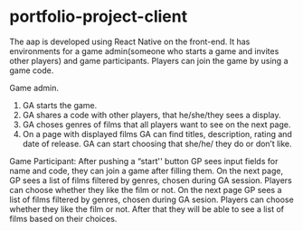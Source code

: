 # portfolio-project-client
The aap is developed using React Native on the front-end. It has environments for a game admin(someone who starts a game and invites other players) and game participants. Players can join the game by using a game code. 

Game admin.
1. GA starts the game.
2. GA shares a code with other players, that he/she/they sees a display.
3. GA choses genres of films that all players want to see on the next page.
4. On a page with displayed films GA can find titles, description, rating and date of release.  GA can start choosing that she/he/ they do or don’t like. 

Game Participant:
After pushing a “start'' button GP sees input fields for name and code, they can join a game after filling them. 
On the next page, GP sees a list of films filtered by genres, chosen during GA session. Players can choose whether they like the film or not.
On the next page GP sees a list of films filtered by genres, chosen during GA sesion. Players can choose whether they like the film or not. 
After that they will be able to see a list of films based on their choices. 
